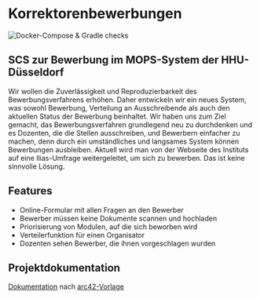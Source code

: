 # Korrektorenbewerbungen

![Docker-Compose & Gradle checks](https://github.com/hhu-propra2/abschlussprojekt-trappin-in-auas/workflows/Docker-Compose%20&%20Gradle%20checks/badge.svg)

## SCS zur Bewerbung im MOPS-System der HHU-Düsseldorf
Wir wollen die Zuverlässigkeit und Reproduzierbarkeit des Bewerbungsverfahrens erhöhen. Daher entwickeln wir ein neues System, was sowohl Bewerbung, Verteilung an Ausschreibende als auch den aktuellen Status der Bewerbung beinhaltet.
Wir haben uns zum Ziel gemacht, das Bewerbungsverfahren grundlegend neu zu durchdenken und es Dozenten, die die Stellen ausschreiben, und Bewerbern einfacher zu machen, denn durch ein umständliches und langsames System können Bewerbungen ausbleiben.
Aktuell wird man von der Webseite des Instituts auf eine Ilias-Umfrage weitergeleitet, um sich zu bewerben. Das ist keine sinnvolle Lösung.


## Features
- Online-Formular mit allen Fragen an den Bewerber
- Bewerber müssen keine Dokumente scannen und hochladen
- Priorisierung von Modulen, auf die sich beworben wird
- Verteilerfunktion für einen Organisator
- Dozenten sehen Bewerber, die ihnen vorgeschlagen wurden


## Projektdokumentation

[Dokumentation](https://github.com/hhu-propra2/abschlussprojekt-trappin-in-auas/blob/docs/docs/documentation.md) nach [arc42-Vorlage](https://arc42.org/)
